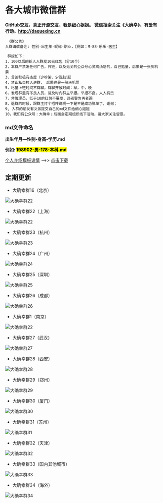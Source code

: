 #  各大城市微信群
**GitHub交友，真正开源交友，我是细心姐姐。 微信搜索关注《大确幸》，有爱有行动。<http://daquexing.cn>**
	
	 《群公告》
	入群请改备注: 性别-出生年-昵称-职业，【例如：M-88-乐乐-医生】
	
	 群规如下：    
	1，100以后的新人入群发10元红包（分10个）
	2，本群严禁发任何广告，外链，以及无关的公众号心灵鸡汤啥的，自己掂量，后果是一张灰机票
	3，言论积极有态度（少吵架，少说脏话）
	4，禁止私自拉人进群， 后果也是一张灰机票
	5，尽量上班时间不群聊，群聊开放时间：早，中，晚
	6，发现群里有不良人员，请及时向群主举报。举报不良，人人有责
	7，非管理员，低于10的红包不要发，违者警告再者踢 
	8，退群的时候，跟群主打个招呼说明一下是不是成功脱单了，谢谢；
	9, 入群的朋友有义务提交自己的md文件给细心姐姐
	10，我们有公众号：大确幸；后面会定期组织线下活动，请大家关注留意。

### md文件命名
**出生年月—性别-身高-学历.md**

**例如: <mark>198902-男-178-本科.md</mark>**

 [个人介绍模板详情](./个人介绍模板.md "下载个人介绍模板") -->>  [点击下载](./个人介绍模板.md "下载个人介绍模板") 

##  定期更新
* 大确幸群16（北京）

![大确幸群22](https://img.cdn.daquexing.cn/upload/20180620/8e78843a56f04d778de4ba51af7cf351.png)

* 大确幸群22（上海）

![大确幸群22](https://img.cdn.daquexing.cn/upload/20180620/0e86ee93ed284366b3084ec53bb93c9c.png)

* 大确幸群23（杭州）

![大确幸群23](https://img.cdn.daquexing.cn/upload/20180620/81b7c796384749e9afbd7dad36087269.png)

* 大确幸群24（广州）

![大确幸群24](https://img.cdn.daquexing.cn/upload/20180620/e89ca6b9a65945759cb53508febe1124.png)

* 大确幸群25（深圳）

![大确幸群25](https://img.cdn.daquexing.cn/upload/20180620/13cab307fbfb47ac888cb25c4b650e5d.png)

* 大确幸群26（成都）

![大确幸群26](https://img.cdn.daquexing.cn/upload/20180620/df6a99e0a65043ac976283a792076919.png)


* 大确幸群1（南京）

![大确幸群22](https://img.cdn.daquexing.cn/upload/20180620/ccc4b97eff54497b96c332b2383c5988.png)


* 大确幸群27（武汉）

![大确幸群27](https://img.cdn.daquexing.cn/upload/20180620/9c73c77a5839446cbedb48f5cbb2e9b1.png)

* 大确幸群28（西安）

![大确幸群28](https://img.cdn.daquexing.cn/upload/20180620/6983e387e3dc4301b427edb822dd2fff.png)

* 大确幸群29（郑州）

![大确幸群29](https://img.cdn.daquexing.cn/upload/20180620/04d061f5dda14454bf0276f8114342ff.png)

* 大确幸群30（厦门）

![大确幸群30](https://img.cdn.daquexing.cn/upload/20180620/0d45fdadb47a45f7a22ef961c742305b.png)

* 大确幸群31（苏州）

![大确幸群31](https://img.cdn.daquexing.cn/upload/20180620/4d21326bbfd5467e86188321688d0662.png)

* 大确幸群32（天津）

![大确幸群32](https://img.cdn.daquexing.cn/upload/20180620/3d46b6a5f4c944c0a408a8788929cec9.png)

* 大确幸群33（国内其他城市）

![大确幸群33](https://img.cdn.daquexing.cn/upload/20180620/41bfca7d5d1842a6b6c81d2ff7eaf508.png)

* 大确幸群34（海外）

![大确幸群34](https://img.cdn.daquexing.cn/upload/20180620/997ff3e474644414af943bee817de601.png)